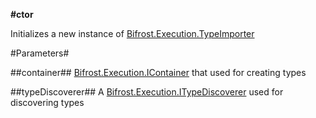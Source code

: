 **#ctor**

Initializes a new instance of [Bifrost.Execution.TypeImporter](Bifrost.Execution.TypeImporter)

#Parameters#


##container##
[Bifrost.Execution.IContainer](Bifrost.Execution.IContainer) that used for creating types

##typeDiscoverer##
A [Bifrost.Execution.ITypeDiscoverer](Bifrost.Execution.ITypeDiscoverer) used for discovering types
